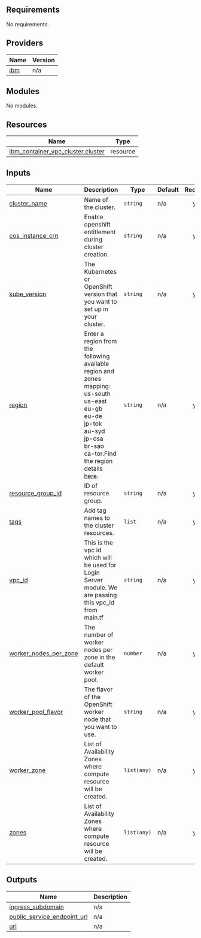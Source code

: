 ## Requirements

No requirements.

## Providers

| Name | Version |
|------|---------|
| <a name="provider_ibm"></a> [ibm](#provider\_ibm) | n/a |

## Modules

No modules.

## Resources

| Name | Type |
|------|------|
| [ibm_container_vpc_cluster.cluster](https://registry.terraform.io/providers/IBM-Cloud/ibm/latest/docs/resources/container_vpc_cluster) | resource |

## Inputs

| Name | Description | Type | Default | Required |
|------|-------------|------|---------|:--------:|
| <a name="input_cluster_name"></a> [cluster\_name](#input\_cluster\_name) | Name of the cluster. | `string` | n/a | yes |
| <a name="input_cos_instance_crn"></a> [cos\_instance\_crn](#input\_cos\_instance\_crn) | Enable openshift entitlement during cluster creation. | `string` | n/a | yes |
| <a name="input_kube_version"></a> [kube\_version](#input\_kube\_version) | The Kubernetes or OpenShift version that you want to set up in your cluster. | `string` | n/a | yes |
| <a name="input_region"></a> [region](#input\_region) | Enter a region from the following available region and zones mapping: <br>us-south<br>us-east<br>eu-gb<br>eu-de<br>jp-tok<br>au-syd<br>jp-osa<br>br-sao<br>ca-tor.Find the region details [here](https://cloud.ibm.com/docs/overview?topic=overview-locations). | `string` | n/a | yes |
| <a name="input_resource_group_id"></a> [resource\_group\_id](#input\_resource\_group\_id) | ID of resource group. | `string` | n/a | yes |
| <a name="input_tags"></a> [tags](#input\_tags) | Add tag names to the cluster resources. | `list` | n/a | yes |
| <a name="input_vpc_id"></a> [vpc\_id](#input\_vpc\_id) | This is the vpc id which will be used for Login Server module. We are passing this vpc\_id from main.tf | `string` | n/a | yes |
| <a name="input_worker_nodes_per_zone"></a> [worker\_nodes\_per\_zone](#input\_worker\_nodes\_per\_zone) | The number of worker nodes per zone in the default worker pool. | `number` | n/a | yes |
| <a name="input_worker_pool_flavor"></a> [worker\_pool\_flavor](#input\_worker\_pool\_flavor) | The flavor of the OpenShift worker node that you want to use. | `string` | n/a | yes |
| <a name="input_worker_zone"></a> [worker\_zone](#input\_worker\_zone) | List of Availability Zones where compute resource will be created. | `list(any)` | n/a | yes |
| <a name="input_zones"></a> [zones](#input\_zones) | List of Availability Zones where compute resource will be created. | `list(any)` | n/a | yes |

## Outputs

| Name | Description |
|------|-------------|
| <a name="output_ingress_subdomain"></a> [ingress\_subdomain](#output\_ingress\_subdomain) | n/a |
| <a name="output_public_service_endpoint_url"></a> [public\_service\_endpoint\_url](#output\_public\_service\_endpoint\_url) | n/a |
| <a name="output_url"></a> [url](#output\_url) | n/a |
